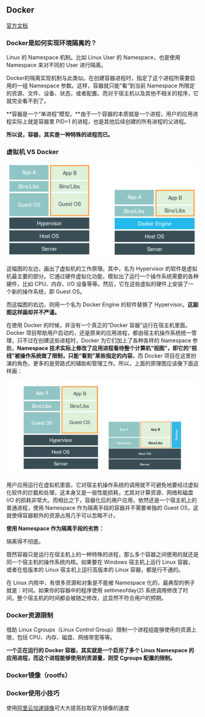 ## Docker

[官方文档](https://docs.docker.com/)

### Docker是如何实现环境隔离的？

Linux 的 Namespace 机制。比如 Linux User 的 Namespace，也是使用 Namespace 来对不同的 User 进行隔离。

Docker的隔离实现机制与此类似。在创建容器进程时，指定了这个进程所需要启用的一组 Namespace 参数。这样，容器就只能“看”到当前 Namespace 所限定的资源、文件、设备、状态，或者配置。而对于宿主机以及其他不相关的程序，它就完全看不到了。

**容器是一个“单进程”模型。**由于一个容器的本质就是一个进程，用户的应用进程实际上就是容器里 PID=1 的进程，也是其他后续创建的所有进程的父进程。

**所以说，容器，其实是一种特殊的进程而已。**

### 虚拟机 VS Docker

![虚拟机 VS Docker 原理](../../src/distribute/docker_principle_0.png)

这幅图的左边，画出了虚拟机的工作原理。其中，名为 Hypervisor 的软件是虚拟机最主要的部分。它通过硬件虚拟化功能，模拟出了运行一个操作系统需要的各种硬件，比如 CPU、内存、I/O 设备等等。然后，它在这些虚拟的硬件上安装了一个新的操作系统，即 Guest OS。

而这幅图的右边，则用一个名为 Docker Engine 的软件替换了 Hypervisor。**这副图这样画却并不严谨。**

在使用 Docker 的时候，并没有一个真正的“Docker 容器”运行在宿主机里面。Docker 项目帮助用户启动的，还是原来的应用进程，都由宿主机操作系统统一管理，只不过在创建这些进程时，Docker 为它们加上了各种各样的 Namespace 参数。**Namespace 技术实际上修改了应用进程看待整个计算机“视图”，即它的“视线”被操作系统做了限制，只能“看到”某些指定的内容**。而 Docker 项目在这里扮演的角色，更多的是旁路式的辅助和管理工作。所以，上面的原理图应该像下面这样画：

![虚拟机 VS Docker 原理](../../src/distribute/docker_principle_1.jpeg)

用户应用运行在虚拟机里面，它对宿主机操作系统的调用就不可避免地要经过虚拟化软件的拦截和处理，这本身又是一层性能损耗，尤其对计算资源、网络和磁盘 I/O 的损耗非常大。而相比之下，容器化后的用户应用，依然还是一个宿主机上的普通进程，使用 Namespace 作为隔离手段的容器并不需要单独的 Guest OS，这就使得容器额外的资源占用几乎可以忽略不计。

**使用 Namespace 作为隔离手段的劣势：**

隔离得不彻底。

既然容器只是运行在宿主机上的一种特殊的进程，那么多个容器之间使用的就还是同一个宿主机的操作系统内核。如果要在 Windows 宿主机上运行 Linux 容器，或者在低版本的 Linux 宿主机上运行高版本的 Linux 容器，都是行不通的。

在 Linux 内核中，有很多资源和对象是不能被 Namespace 化的，最典型的例子就是：时间。如果你的容器中的程序使用 settimeofday(2) 系统调用修改了时间，整个宿主机的时间都会被随之修改，这显然不符合用户的预期。

### Docker资源限制

借助 Linux Cgroups（Linux Control Group）限制一个进程组能够使用的资源上限，包括 CPU、内存、磁盘、网络带宽等等。

**一个正在运行的 Docker 容器，其实就是一个启用了多个 Linux Namespace 的应用进程，而这个进程能够使用的资源量，则受 Cgroups 配置的限制。**

### Docker镜像（rootfs）



### Docker使用小技巧

使用[阿里云加速镜像](https://cr.console.aliyun.com/cn-hangzhou/instances/mirrors)可大大提高拉取官方镜像的速度


